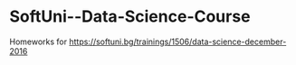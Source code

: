 # SoftUni--Data-Science-Course
Homeworks for https://softuni.bg/trainings/1506/data-science-december-2016

